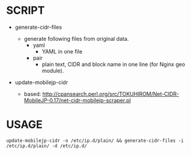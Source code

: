 SCRIPT
================

* generate-cidr-files
  * generate following files from original data.
    * yaml
      * YAML in one file
    * pair
      * plain text, CIDR and block name in one line (for Nginx geo module).

* update-mobilejp-cidr
  * based: http://cpansearch.perl.org/src/TOKUHIROM/Net-CIDR-MobileJP-0.17/net-cidr-mobilejp-scraper.pl

USAGE
================

    update-mobilejp-cidr -o /etc/ip.d/plain/ && generate-cidr-files -i /etc/ip.d/plain/ -d /etc/ip.d/


